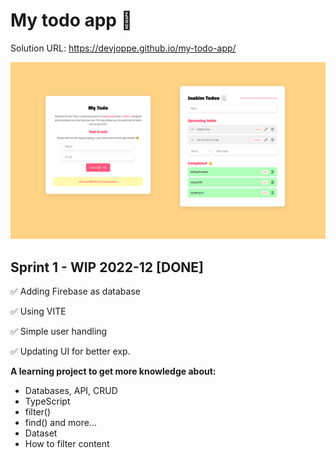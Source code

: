 # My todo app 👋

Solution URL: https://devjoppe.github.io/my-todo-app/

![](./src/assets/images/printscreen.png)

## Sprint 1 - WIP 2022-12 [DONE]

✅ Adding Firebase as database

✅ Using VITE

✅ Simple user handling

✅ Updating UI for better exp.

**A learning project to get more knowledge about:**

* Databases, API, CRUD
* TypeScript
* filter()
* find() and more...
* Dataset
* How to filter content



